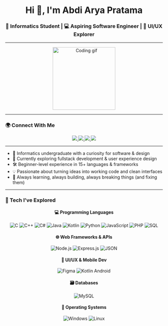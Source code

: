 <h1 align="center">Hi 👋, I'm Abdi Arya Pratama</h1>
<h3 align="center">🧠 Informatics Student | 💻 Aspiring Software Engineer | 🎨 UI/UX Explorer</h3>

---

<p align="center">
  <img src="https://media4.giphy.com/media/v1.Y2lkPTc5MGI3NjExbzV5aWZpMm9rZzkwc2JuZjdvMHl4OTZ6d2lnejB6aTV0N3ZoZHJkMCZlcD12MV9pbnRlcm5hbF9naWZfYnlfaWQmY3Q9Zw/31VKqgu62RQHxoxEuq/giphy.gif" width="200" alt="Coding gif"/>
</p>

---

### 🌍 Connect With Me  

<p align="center">
  <a href="mailto:pabdi3403@gmail.com">
    <img src="https://img.shields.io/badge/Email-red?style=for-the-badge&logo=gmail&logoColor=white"/>
  </a>
  <a href="https://www.instagram.com/abdi.ap1_/" target="_blank">
    <img src="https://img.shields.io/badge/Instagram-E4405F?style=for-the-badge&logo=instagram&logoColor=white"/>
  </a>
  <a href="https://www.linkedin.com/in/abdi-arya-pratama/" target="_blank">
    <img src="https://img.shields.io/badge/LinkedIn-blue?style=for-the-badge&logo=linkedin&logoColor=white"/>
  </a>
  <a href="https://Badiii098.github.io" target="_blank">
    <img src="https://img.shields.io/badge/Portfolio-Website-brightgreen?style=for-the-badge"/>
  </a>
</p>

---

- 🧩 Informatics undergraduate with a curiosity for software & design  
- 🌱 Currently exploring fullstack development & user experience design  
- 🛠 Beginner-level experience in 15+ languages & frameworks  
- 💡 Passionate about turning ideas into working code and clean interfaces  
- 🧪 Always learning, always building, always breaking things (and fixing them)  

---

### 🧠 Tech I’ve Explored  

<div align="center">

#### 💻 Programming Languages  
![C](https://img.shields.io/badge/C-00599C?style=flat&logo=c&logoColor=white)
![C++](https://img.shields.io/badge/C++-00599C?style=flat&logo=c%2B%2B&logoColor=white)
![C#](https://img.shields.io/badge/C%23-239120?style=flat&logo=c-sharp&logoColor=white)
![Java](https://img.shields.io/badge/Java-ED8B00?style=flat&logo=java&logoColor=white)
![Kotlin](https://img.shields.io/badge/Kotlin-0095D5?style=flat&logo=kotlin&logoColor=white)
![Python](https://img.shields.io/badge/Python-3776AB?style=flat&logo=python&logoColor=white)
![JavaScript](https://img.shields.io/badge/JavaScript-F7DF1E?style=flat&logo=javascript&logoColor=black)
![PHP](https://img.shields.io/badge/PHP-777BB4?style=flat&logo=php&logoColor=white)
![SQL](https://img.shields.io/badge/SQL-336791?style=flat&logo=sqlite&logoColor=white)

#### 🌐 Web Frameworks & APIs  
![Node.js](https://img.shields.io/badge/Node.js-339933?style=flat&logo=nodedotjs&logoColor=white)
![Express.js](https://img.shields.io/badge/Express.js-000000?style=flat&logo=express&logoColor=white)
![JSON](https://img.shields.io/badge/JSON-000000?style=flat&logo=json&logoColor=white)

#### 🎨 UI/UX & Mobile Dev  
![Figma](https://img.shields.io/badge/Figma-F24E1E?style=flat&logo=figma&logoColor=white)
![Kotlin Android](https://img.shields.io/badge/Android%20Dev-Kotlin-3DDC84?style=flat&logo=android&logoColor=white)

#### 🗃️ Databases  
![MySQL](https://img.shields.io/badge/MySQL-4479A1?style=flat&logo=mysql&logoColor=white)

#### 🧱 Operating Systems  
![Windows](https://img.shields.io/badge/Windows-0078D6?style=flat&logo=windows&logoColor=white)
![Linux](https://img.shields.io/badge/Linux-FCC624?style=flat&logo=linux&logoColor=black)

</div>
